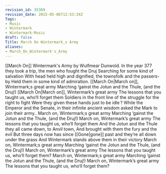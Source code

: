 ```yaml
---
revision_id: 35369
revision_date: 2015-05-06T12:53:34Z
Tags:
- Music
- Wintermark
- Wintermark-Music
draft: false
Title: March On Wintermark_s Army
aliases:
- March_On_Wintermark's_Army
---
```

[[March On]] Wintermark's Army by Wulfmear Dunwold.
In the year 377 they took a trip, the men who fought the Druj 
Searching for some kind of salvation 
With head held high and dignified, the townsfolk and the passers-by 
Held them in some kind of admiration. 
[[March On|March on]], Wintermark;s great army 
Marching ‘gainst the Jotun and the Thule, (and the Druj!) 
[[March On|March on]], Wintermark’s great army 
The lessons that you taught us, who‘ll forget them 
Soldiers in the front line of the struggle for the right to fight 
Were they given these hands just to be idle ? 
While the Emperor and the Senate, in their infinite ancient wisdom 
asked the Mark to join their army.. 
March on, Wintermark;s great army 
Marching ‘gainst the Jotun and the Thule, (and the Druj!) 
March on, Wintermark’s great army 
The lessons that you taught us, who‘ll forget them 
And the Jotun and the Thule they all came down, to Anvil town, 
And brought with them the fury and the evil 
But three days now has since [[Gone|gone]] past and they’re all down under the grass 
And Wintermark stands above them in their victory 
March on, Wintermark;s great army 
Marching ‘gainst the Jotun and the Thule, (and the Druj!) 
March on, Wintermark’s great army 
The lessons that you taught us, who‘ll forget them? 
March on, Wintermark;s great army 
Marching ‘gainst the Jotun and the Thule, (and the Druj!) 
March on, Wintermark’s great army 
The lessons that you taught us, who‘ll forget them?